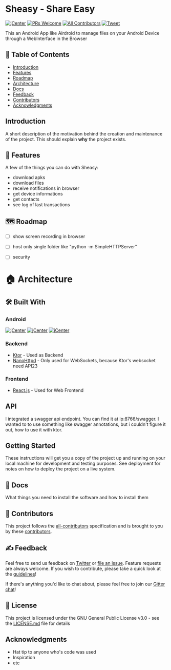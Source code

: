 # Sheasy - Share Easy
[![jCenter](https://img.shields.io/badge/License-GPLv3-yellow.svg
)](https://github.com/Foso/Sheasy/blob/master/LICENSE)
[![PRs Welcome](https://img.shields.io/badge/PRs-welcome-brightgreen.svg?style=flat-square)](http://makeapullrequest.com)
[![All Contributors](https://img.shields.io/badge/all_contributors-1-range.svg?style=flat-square)](#contributors)
  <a href="https://twitter.com/intent/tweet?text=Hey, check out Sheasy - Share Easy Android App https://github.com/Foso/Sheasy via @jklingenberg_ #Android 
"><img src="https://img.shields.io/twitter/url/https/github.com/angular-medellin/meetup.svg?style=social" alt="Tweet"></a>

This an Android App like Airdroid to manage files on your Android Device through a WebInterface in the Browser

## 🚩 Table of Contents

- [Introduction](#introduction)
- [Features](#-features)
- [Roadmap](#-roadmap)
- [Architecture](#-architecture)
- [Docs](#-docs)
- [Feedback](#feedback)
- [Contributors](#-contributors)
- [Acknowledgments](#acknowledgments)

## Introduction



A short description of the motivation behind the creation and maintenance of the project. This should explain **why** the project exists.

## 🎨 Features
A few of the things you can do with Sheasy:
- download apks
- download files
- receive notifications in browser
- get device informations
- get contacts
- see log of last transactions


## 🗺️ Roadmap
- [ ] show screen recording in browser
- [ ] host only single folder like "python -m SimpleHTTPServer"
- [ ] security



# 🏠 Architecture

## 🛠️ Built With
### Android
[![jCenter](https://img.shields.io/badge/minSDK-21-green.svg
)](https://github.com/Foso/Sheasy/blob/master/LICENSE)
[![jCenter](https://img.shields.io/badge/compileSdk-27-green.svg
)](https://github.com/Foso/Sheasy/blob/master/LICENSE)
[![jCenter](https://img.shields.io/badge/targetSdk-27-green.svg
)](https://github.com/Foso/Sheasy/blob/master/LICENSE)

### Backend
* [Ktor](https://github.com/ktorio/ktor) - Used as Backend
* [NanoHttpd](https://github.com/NanoHttpd/nanohttpd) - Only used for WebSockets, because Ktor's websocket need API23

### Frontend
* [React.js](https://reactjs.org/) - Used for Web Frontend



## API
I integrated a swagger api endpoint. You can find it at ip:8766/swagger.
I wanted to to use something like swagger annotations, but i couldn't figure it out, how to use it with ktor.

## Getting Started

These instructions will get you a copy of the project up and running on your local machine for development and testing purposes. See deployment for notes on how to deploy the project on a live system.

## 📙 Docs

What things you need to install the software and how to install them

## 💬 Contributors 

This project follows the [all-contributors](https://github.com/kentcdodds/all-contributors) specification and is brought to you by these [contributors](./CONTRIBUTORS.md).

## ✍️ Feedback

Feel free to send us feedback on [Twitter](https://twitter.com/gitpointapp) or [file an issue](https://github.com/gitpoint/git-point/issues/new). Feature requests are always welcome. If you wish to contribute, please take a quick look at the [guidelines](./CONTRIBUTING.md)!

If there's anything you'd like to chat about, please feel free to join our [Gitter chat](https://gitter.im/git-point)!

## 📜 License

This project is licensed under the GNU General Public License v3.0 - see the [LICENSE.md](https://github.com/Foso/Sheasy/blob/master/LICENSE) file for details

## Acknowledgments

* Hat tip to anyone who's code was used
* Inspiration
* etc

